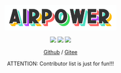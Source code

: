 <p align="center">
  <img width="300" src="./docs/airpower-bg.svg"/>
</p>

<p align="center">
  <img src="https://svg.hamm.cn?key=Lang&value=TypeScript&bg=green"/>
  <img src="https://svg.hamm.cn?key=Base&value=Vue3"/>
  <img src="https://svg.hamm.cn?key=Build&value=Vite"/>
</p>

<p align="center">
<a href="https://github.com/AirPowerTeam/AirPower-Core">Github</a> /
  <a href="https://gitee.com/air-power/AirPower4T">Gitee</a> 
</p>


<p align="center">
ATTENTION: Contributor list is just for fun!!!
</p>
